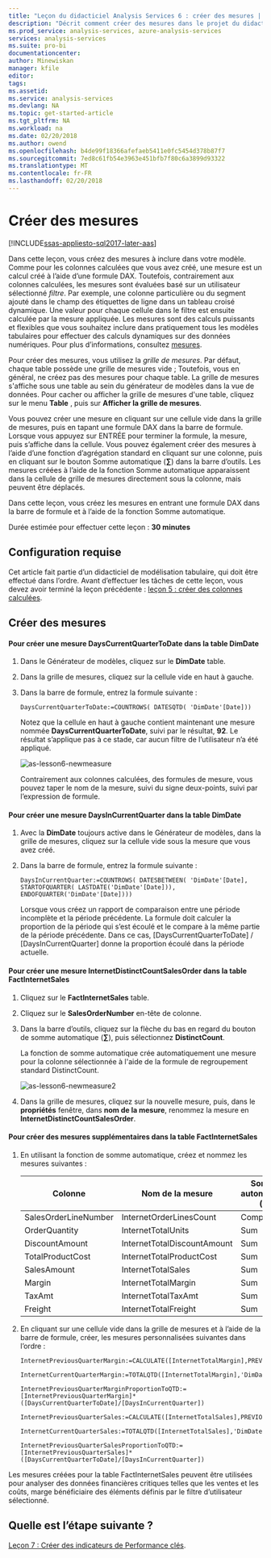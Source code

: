 ```yaml
---
title: "Leçon du didacticiel Analysis Services 6 : créer des mesures | Documents Microsoft"
description: "Décrit comment créer des mesures dans le projet du didacticiel Analysis Services."
ms.prod_service: analysis-services, azure-analysis-services
services: analysis-services
ms.suite: pro-bi
documentationcenter: 
author: Minewiskan
manager: kfile
editor: 
tags: 
ms.assetid: 
ms.service: analysis-services
ms.devlang: NA
ms.topic: get-started-article
ms.tgt_pltfrm: NA
ms.workload: na
ms.date: 02/20/2018
ms.author: owend
ms.openlocfilehash: b4de99f18366afefaeb5411e0fc5454d378b87f7
ms.sourcegitcommit: 7ed8c61fb54e3963e451bfb7f80c6a3899d93322
ms.translationtype: MT
ms.contentlocale: fr-FR
ms.lasthandoff: 02/20/2018
---
```

# <a name="create-measures"></a>Créer des mesures

[!INCLUDE[ssas-appliesto-sql2017-later-aas](../../includes/ssas-appliesto-sql2017-later-aas.md)]

Dans cette leçon, vous créez des mesures à inclure dans votre modèle. Comme pour les colonnes calculées que vous avez créé, une mesure est un calcul créé à l’aide d’une formule DAX. Toutefois, contrairement aux colonnes calculées, les mesures sont évaluées basé sur un utilisateur sélectionné *filtre*. Par exemple, une colonne particulière ou du segment ajouté dans le champ des étiquettes de ligne dans un tableau croisé dynamique. Une valeur pour chaque cellule dans le filtre est ensuite calculée par la mesure appliquée. Les mesures sont des calculs puissants et flexibles que vous souhaitez inclure dans pratiquement tous les modèles tabulaires pour effectuer des calculs dynamiques sur des données numériques. Pour plus d’informations, consultez [mesures](../tabular-models/measures-ssas-tabular.md).
  
Pour créer des mesures, vous utilisez la *grille de mesures*. Par défaut, chaque table possède une grille de mesures vide ; Toutefois, vous en général, ne créez pas des mesures pour chaque table. La grille de mesures s'affiche sous une table au sein du générateur de modèles dans la vue de données. Pour cacher ou afficher la grille de mesures d'une table, cliquez sur le menu **Table** , puis sur **Afficher la grille de mesures**.  
  
Vous pouvez créer une mesure en cliquant sur une cellule vide dans la grille de mesures, puis en tapant une formule DAX dans la barre de formule. Lorsque vous appuyez sur ENTRÉE pour terminer la formule, la mesure, puis s’affiche dans la cellule. Vous pouvez également créer des mesures à l’aide d’une fonction d’agrégation standard en cliquant sur une colonne, puis en cliquant sur le bouton Somme automatique (**∑**) dans la barre d’outils. Les mesures créées à l’aide de la fonction Somme automatique apparaissent dans la cellule de grille de mesures directement sous la colonne, mais peuvent être déplacés.  
  
Dans cette leçon, vous créez les mesures en entrant une formule DAX dans la barre de formule et à l’aide de la fonction Somme automatique.  
  
Durée estimée pour effectuer cette leçon : **30 minutes**  
  
## <a name="prerequisites"></a>Configuration requise  

Cet article fait partie d’un didacticiel de modélisation tabulaire, qui doit être effectué dans l’ordre. Avant d’effectuer les tâches de cette leçon, vous devez avoir terminé la leçon précédente : [leçon 5 : créer des colonnes calculées](../tutorial-tabular-1400/as-lesson-5-create-calculated-columns.md).  
  
## <a name="create-measures"></a>Créer des mesures  
  
#### <a name="to-create-a-dayscurrentquartertodate-measure-in-the-dimdate-table"></a>Pour créer une mesure DaysCurrentQuarterToDate dans la table DimDate  
  
1.  Dans le Générateur de modèles, cliquez sur le **DimDate** table.  
  
2.  Dans la grille de mesures, cliquez sur la cellule vide en haut à gauche.  
  
3.  Dans la barre de formule, entrez la formule suivante :  
  
    ```
    DaysCurrentQuarterToDate:=COUNTROWS( DATESQTD( 'DimDate'[Date])) 
    ```
  
    Notez que la cellule en haut à gauche contient maintenant une mesure nommée **DaysCurrentQuarterToDate**, suivi par le résultat, **92**. Le résultat s’applique pas à ce stade, car aucun filtre de l’utilisateur n’a été appliqué.
    
      ![as-lesson6-newmeasure](../tutorial-tabular-1400/media/as-lesson6-newmeasure.png) 
    
    Contrairement aux colonnes calculées, des formules de mesure, vous pouvez taper le nom de la mesure, suivi du signe deux-points, suivi par l’expression de formule.

  
#### <a name="to-create-a-daysincurrentquarter-measure-in-the-dimdate-table"></a>Pour créer une mesure DaysInCurrentQuarter dans la table DimDate  
  
1.  Avec la **DimDate** toujours active dans le Générateur de modèles, dans la grille de mesures, cliquez sur la cellule vide sous la mesure que vous avez créé.  
  
2.  Dans la barre de formule, entrez la formule suivante :  
  
    ```
    DaysInCurrentQuarter:=COUNTROWS( DATESBETWEEN( 'DimDate'[Date], STARTOFQUARTER( LASTDATE('DimDate'[Date])), ENDOFQUARTER('DimDate'[Date])))
    ```
  
    Lorsque vous créez un rapport de comparaison entre une période incomplète et la période précédente. La formule doit calculer la proportion de la période qui s’est écoulé et le compare à la même partie de la période précédente. Dans ce cas, [DaysCurrentQuarterToDate] / [DaysInCurrentQuarter] donne la proportion écoulé dans la période actuelle.  
  
#### <a name="to-create-an-internetdistinctcountsalesorder-measure-in-the-factinternetsales-table"></a>Pour créer une mesure InternetDistinctCountSalesOrder dans la table FactInternetSales  
  
1.  Cliquez sur le **FactInternetSales** table.   
  
2.  Cliquez sur le **SalesOrderNumber** en-tête de colonne.  
  
3.  Dans la barre d’outils, cliquez sur la flèche du bas en regard du bouton de somme automatique (**∑**), puis sélectionnez **DistinctCount**.  
  
    La fonction de somme automatique crée automatiquement une mesure pour la colonne sélectionnée à l'aide de la formule de regroupement standard DistinctCount.  
    
       ![as-lesson6-newmeasure2](../tutorial-tabular-1400/media/as-lesson6-newmeasure2.png)
  
4.  Dans la grille de mesures, cliquez sur la nouvelle mesure, puis, dans le **propriétés** fenêtre, dans **nom de la mesure**, renommez la mesure en **InternetDistinctCountSalesOrder**. 
 
  
#### <a name="to-create-additional-measures-in-the-factinternetsales-table"></a>Pour créer des mesures supplémentaires dans la table FactInternetSales  
  
1.  En utilisant la fonction de somme automatique, créez et nommez les mesures suivantes :  

    |Colonne|Nom de la mesure|Somme automatique (∑)|Formule|  
    |----------------|----------|-----------------|-----------|  
    |SalesOrderLineNumber|InternetOrderLinesCount|Compter|=COUNTA([SalesOrderLineNumber])|  
    |OrderQuantity|InternetTotalUnits|Sum|=SUM([OrderQuantity])|  
    |DiscountAmount|InternetTotalDiscountAmount|Sum|=SUM([DiscountAmount])|  
    |TotalProductCost|InternetTotalProductCost|Sum|=SUM([TotalProductCost])|  
    |SalesAmount|InternetTotalSales|Sum|=SUM([SalesAmount])|  
    |Margin|InternetTotalMargin|Sum|=SUM([Margin])|  
    |TaxAmt|InternetTotalTaxAmt|Sum|=SUM([TaxAmt])|  
    |Freight|InternetTotalFreight|Sum|=SUM([Freight])|  
  
2.  En cliquant sur une cellule vide dans la grille de mesures et à l’aide de la barre de formule, créer, les mesures personnalisées suivantes dans l’ordre :  
  
      ```
      InternetPreviousQuarterMargin:=CALCULATE([InternetTotalMargin],PREVIOUSQUARTER('DimDate'[Date]))
      ```
      
      ```
      InternetCurrentQuarterMargin:=TOTALQTD([InternetTotalMargin],'DimDate'[Date])
      ```
  
      ```
      InternetPreviousQuarterMarginProportionToQTD:=[InternetPreviousQuarterMargin]*([DaysCurrentQuarterToDate]/[DaysInCurrentQuarter])
      ```
  
      ```
      InternetPreviousQuarterSales:=CALCULATE([InternetTotalSales],PREVIOUSQUARTER('DimDate'[Date]))
      ```
  
      ```
      InternetCurrentQuarterSales:=TOTALQTD([InternetTotalSales],'DimDate'[Date])
      ```
      
      ```
      InternetPreviousQuarterSalesProportionToQTD:=[InternetPreviousQuarterSales]*([DaysCurrentQuarterToDate]/[DaysInCurrentQuarter])
      ```
  
Les mesures créées pour la table FactInternetSales peuvent être utilisées pour analyser des données financières critiques telles que les ventes et les coûts, marge bénéficiaire des éléments définis par le filtre d’utilisateur sélectionné.  
  
## <a name="whats-next"></a>Quelle est l’étape suivante ?

[Leçon 7 : Créer des indicateurs de Performance clés](../tutorial-tabular-1400/as-lesson-7-create-key-performance-indicators.md).  

  

